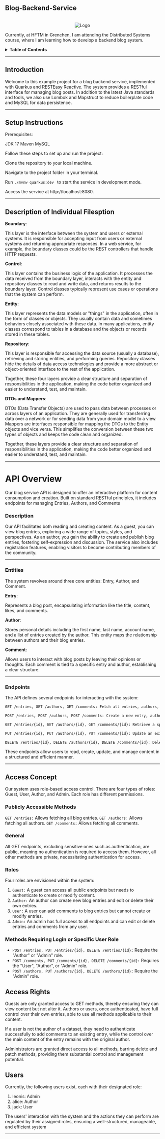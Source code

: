 ## Blog-Backend-Service

<br />
<div align="center"> 
<img src="src/main/resources/backend-development.jpeg" alt="Logo">
</div>

Currently, at HFTM in Grenchen, I am attending the Distributed Systems course, where I am learning how to develop a backend blog system.

<!-- Table of Contents -->
<details>
  <summary><strong>Table of Contents</strong></summary>
  <ol>
    <li><a href="#Introduction">Introduction</a></li>
    <li><a href="#Setup Instructions">Setup Instructions</a></li>
    <li><a href="#Description of Individual Files">Description of Individual Files</a></li>
    <li><a href="#API Overview">API Overview</a>
      <ul>
        <li><a href="#Description">Description</a></li>
        <li><a href="#Entities">Entities</a></li>
        <li><a href="#Endpoints">Endpoints</a></li>
      </ul>
    </li>
    <li><a href="#Access Concept">Access Concept</a>
      <ul>
        <li><a href="#General">General</a></li>
        <li><a href="#Roles">Roles</a></li>
        <li><a href="#Access Rights">Access Rights</a></li>
        <li><a href="#Users">Users</a></li>
      </ul>
    </li>
  </ol>
</details>

 -------------------------------------------------------------------------------------------------------
 ## Introduction


Welcome to this example project for a blog backend service, implemented with Quarkus and RESTEasy Reactive. The system provides a RESTful interface for managing blog posts. In addition to the latest Java standards and tools, we also use Lombok and Mapstruct to reduce boilerplate code and MySQL for data persistence.


 -------------------------------------------------------------------------------------------------------
 ## Setup Instructions

Prerequisites:

JDK 17
Maven
MySQL


Follow these steps to set up and run the project:

Clone the repository to your local machine.


Navigate to the project folder in your terminal.


Run ```./mvnw quarkus:dev ``` to start the service in development mode.


Access the service at http://localhost:8080.


 -------------------------------------------------------------------------------------------------------
 ## Description of Individual Filesption

 **Boundary**: 

 This layer is the interface between the system and users or external systems. It is responsible for accepting input from users or external systems and returning appropriate responses. In a web service, for example, the boundary classes could be the REST controllers that handle HTTP requests.

**Control**: 

This layer contains the business logic of the application. It processes the data received from the boundary layer, interacts with the entity and repository classes to read and write data, and returns results to the boundary layer. Control classes typically represent use cases or operations that the system can perform.

**Entity**:

This layer represents the data models or "things" in the application, often in the form of classes or objects. They usually contain data and sometimes behaviors closely associated with these data. In many applications, entity classes correspond to tables in a database and the objects or records stored in these tables.

**Repository**:

This layer is responsible for accessing the data source (usually a database), retrieving and storing entities, and performing queries. Repository classes hide the details of data access technologies and provide a more abstract or object-oriented interface to the rest of the application.

Together, these four layers provide a clear structure and separation of responsibilities in the application, making the code better organized and easier to understand, test, and maintain.

**DTOs and Mappers**:

DTOs (Data Transfer Objects) are used to pass data between processes or across layers of an application. They are generally used for transferring data over a network or for sending data from your domain model to a view. Mappers are interfaces responsible for mapping the DTOs to the Entity objects and vice versa. This simplifies the conversion between these two types of objects and keeps the code clean and organized.

Together, these layers provide a clear structure and separation of responsibilities in the application, making the code better organized and easier to understand, test, and maintain.

 -------------------------------------------------------------------------------------------------------

# API Overview

Our blog service API is designed to offer an interactive platform for content consumption and creation. Built on standard RESTful principles, it includes endpoints for managing Entries, Authors, and Comments


### Description

Our API facilitates both reading and creating content. As a guest, you can view blog entries, exploring a wide range of topics, styles, and perspectives. As an author, you gain the ability to create and publish blog entries, fostering self-expression and discussion. The service also includes registration features, enabling visitors to become contributing members of the community.

 -------------------------------------------------------------------------------------------------------

### Entities

The system revolves around three core entities: Entry, Author, and Comment.

**Entry**: 

Represents a blog post, encapsulating information like the title, content, likes, and comments.

**Author**: 

Stores personal details including the first name, last name, account name, and a list of entries created by the author. This entity maps the relationship between authors and their blog entries.

**Comment**: 

Allows users to interact with blog posts by leaving their opinions or thoughts. Each comment is tied to a specific entry and author, establishing a clear structure.

 -------------------------------------------------------------------------------------------------------

### Endpoints

The API defines several endpoints for interacting with the system:
```sh
GET /entries, GET /authors, GET /comments: Fetch all entries, authors, or comments respectively.
```
```sh
POST /entries, POST /authors, POST /comments: Create a new entry, author, or comment.
```
```sh
GET /entries/{id}, GET /authors/{id}, GET /comments/{id}: Retrieve a specific entry, author, or comment.
```
```sh
PUT /entries/{id}, PUT /authors/{id}, PUT /comments/{id}: Update an existing entry, author, or comment.
```
```sh
DELETE /entries/{id}, DELETE /authors/{id}, DELETE /comments/{id}: Delete a specific entry, author, or comment.
```

These endpoints allow users to read, create, update, and manage content in a structured and efficient manner.

 -------------------------------------------------------------------------------------------------------

## Access Concept

Our system uses role-based access control. There are four types of roles: Guest, User, Author, and Admin. Each role has different permissions.

### Publicly Accessible Methods

```GET /entries:``` Allows fetching all blog entries.
```GET /authors:``` Allows fetching all authors.
```GET /comments:``` Allows fetching all comments.


### General

All GET endpoints, excluding sensitive ones such as authentication, are public, meaning no authentication is required to access them. However, all other methods are private, necessitating authentication for access.

### Roles

Four roles are envisioned within the system:

1. ```Guest:``` A guest can access all public endpoints but needs to authenticate to create or modify content.
2. ```Author:``` An author can create new blog entries and edit or delete their own entries.
3. ```User:``` A user can add comments to blog entries but cannot create or modify entries.
4. ```Admin:``` An admin has full access to all endpoints and can edit or delete entries and comments from any user.

### Methods Requiring Login or Specific User Role

- ```POST /entries, PUT /entries/{id}, DELETE /entries/{id}:``` Require the "Author" or "Admin" role.
- ```POST /comments, PUT /comments/{id}, DELETE /comments/{id}:``` Requires the "User", "Author", or "Admin" role.
- ```POST /authors, PUT /authors/{id}, DELETE /authors/{id}:``` Require the "Admin" role.

## Access Rights

Guests are only granted access to GET methods, thereby ensuring they can view content but not alter it. Authors or users, once authenticated, have full control over their own entries, able to use all methods applicable to their content.

If a user is not the author of a dataset, they need to authenticate successfully to add comments to an existing entry, while the control over the main content of the entry remains with the original author.

Administrators are granted direct access to all methods, barring delete and patch methods, providing them substantial control and management potential.

## Users

Currently, the following users exist, each with their designated role:

1. leonis: Admin
2. alice: Author
3. jack: User


The users' interaction with the system and the actions they can perform are regulated by their assigned roles, ensuring a well-structured, manageable, and efficient system


 -------------------------------------------------------------------------------------------------------
